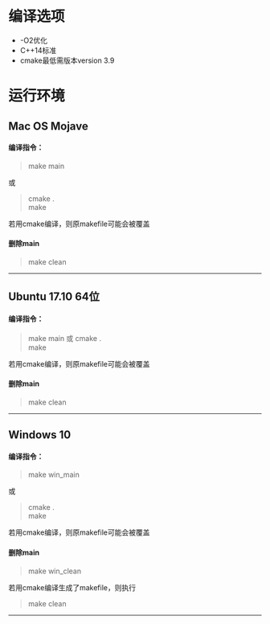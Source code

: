# 编译选项
- -O2优化
- C++14标准
- cmake最低需版本version 3.9

# 运行环境

## Mac OS Mojave
#### 编译指令：
> make main

或
> cmake .  
make

若用cmake编译，则原makefile可能会被覆盖
#### 删除main
> make clean

---
## Ubuntu 17.10 64位
#### 编译指令：
> make main
或
> cmake .  
make

若用cmake编译，则原makefile可能会被覆盖
#### 删除main
> make clean

---
## Windows 10
#### 编译指令：
> make win_main

或
> cmake .  
make

若用cmake编译，则原makefile可能会被覆盖
#### 删除main
> make win_clean

若用cmake编译生成了makefile，则执行
> make clean

---
